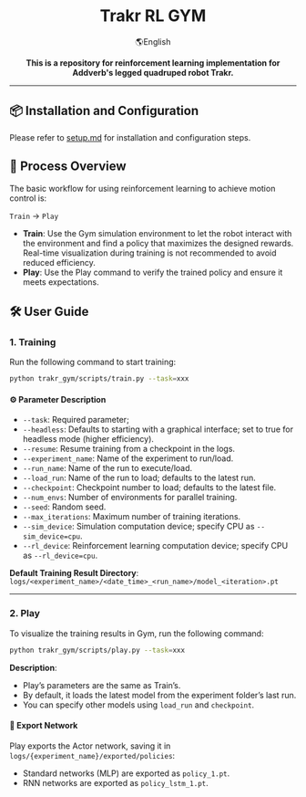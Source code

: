 <div align="center">
  <h1 align="center">Trakr RL GYM</h1>
  <p align="center">
    <span> 🌎English </span> </a>
  </p>
</div>

<p align="center">
  <strong>This is a repository for reinforcement learning implementation for Addverb's legged quadruped robot Trakr.</strong> 
</p>

---

## 📦 Installation and Configuration

Please refer to [setup.md](/setup.md) for installation and configuration steps.

## 🔁 Process Overview

The basic workflow for using reinforcement learning to achieve motion control is:

`Train` → `Play` 

- **Train**: Use the Gym simulation environment to let the robot interact with the environment and find a policy that maximizes the designed rewards. Real-time visualization during training is not recommended to avoid reduced efficiency.
- **Play**: Use the Play command to verify the trained policy and ensure it meets expectations.

## 🛠️ User Guide

### 1. Training

Run the following command to start training:

```bash
python trakr_gym/scripts/train.py --task=xxx
```

#### ⚙️ Parameter Description
- `--task`: Required parameter; 
- `--headless`: Defaults to starting with a graphical interface; set to true for headless mode (higher efficiency).
- `--resume`: Resume training from a checkpoint in the logs.
- `--experiment_name`: Name of the experiment to run/load.
- `--run_name`: Name of the run to execute/load.
- `--load_run`: Name of the run to load; defaults to the latest run.
- `--checkpoint`: Checkpoint number to load; defaults to the latest file.
- `--num_envs`: Number of environments for parallel training.
- `--seed`: Random seed.
- `--max_iterations`: Maximum number of training iterations.
- `--sim_device`: Simulation computation device; specify CPU as `--sim_device=cpu`.
- `--rl_device`: Reinforcement learning computation device; specify CPU as `--rl_device=cpu`.

**Default Training Result Directory**: `logs/<experiment_name>/<date_time>_<run_name>/model_<iteration>.pt`

---

### 2. Play

To visualize the training results in Gym, run the following command:

```bash
python trakr_gym/scripts/play.py --task=xxx
```

**Description**:

- Play’s parameters are the same as Train’s.
- By default, it loads the latest model from the experiment folder’s last run.
- You can specify other models using `load_run` and `checkpoint`.

#### 💾 Export Network

Play exports the Actor network, saving it in `logs/{experiment_name}/exported/policies`:
- Standard networks (MLP) are exported as `policy_1.pt`.
- RNN networks are exported as `policy_lstm_1.pt`.

